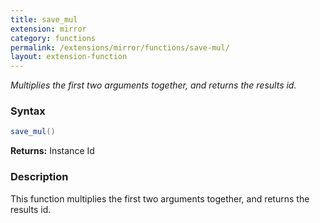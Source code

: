 ```yaml
---
title: save_mul
extension: mirror
category: functions
permalink: /extensions/mirror/functions/save-mul/
layout: extension-function
---
```


_Multiplies the first two arguments together, and returns the results id._

### Syntax ###
```cs
save_mul()
```

**Returns:** Instance Id

### Description

This function multiplies the first two arguments together, and returns the results id. 

